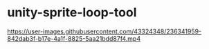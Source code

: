# unity-sprite-loop-tool
https://user-images.githubusercontent.com/43324348/236341959-842dab3f-b17e-4a1f-8825-5aa21bdd87f4.mp4

